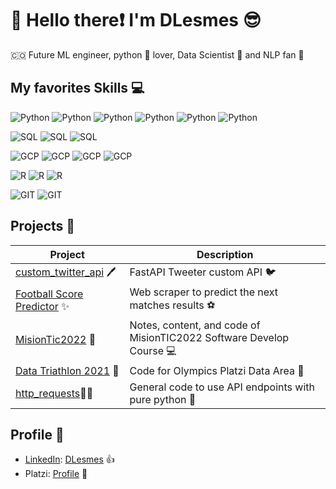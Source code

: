 # :wave: Hello there:exclamation: I'm DLesmes :sunglasses:
🇨🇴 Future ML engineer, python :snake: lover, Data Scientist 🧪 and NLP fan 📖

## My favorites Skills :computer:
![Python](https://img.shields.io/badge/Python-TensorFlow-green) ![Python](https://img.shields.io/badge/Python-Pandas-purple) ![Python](https://img.shields.io/badge/Python-Numpy-blue) ![Python](https://img.shields.io/badge/Python-Seaborn-green) ![Python](https://img.shields.io/badge/Python-Matplotlib-orange) ![Python](https://img.shields.io/badge/Python-beautifulsoup4-blue)

![SQL](https://img.shields.io/badge/SQL-PostgreSQL-yellow) ![SQL](https://img.shields.io/badge/SQL-Mysql-yellow) ![SQL](https://img.shields.io/badge/SQL-SQLServer-yellow)

![GCP](https://img.shields.io/badge/GCP-ComputeEngine-blue) ![GCP](https://img.shields.io/badge/GCP-Storage-red) ![GCP](https://img.shields.io/badge/GCP-BigQuery-yellow) ![GCP](https://img.shields.io/badge/GCP-CloudSQL-blue)

![R](https://img.shields.io/badge/R-ggplot-orange) ![R](https://img.shields.io/badge/R-Caret-orange) ![R](https://img.shields.io/badge/R-tidyverse-orange)

![GIT](https://img.shields.io/badge/git-github-black) ![GIT](https://img.shields.io/badge/git-gitlab-black)

## Projects :briefcase:

| **Project** | **Description** |
|---|--- |
| [custom_twitter_api](https://github.com/DLesmes/custom_twitter_api) 🖊️ | FastAPI Tweeter custom API 🐦 |
| [Football Score Predictor](https://github.com/DLesmes/football_score_predictor) :sparkles: | Web scraper to predict the next matches results :soccer: |
| [MisionTic2022](https://github.com/DLesmes/MisionTic2022) :rocket: | Notes, content, and code of MisionTIC2022 Software Develop Course 💻 |
| [Data Triathlon 2021](https://github.com/DLesmes/Data_Triathlon_2021) 🏅 | Code for Olympics Platzi Data Area 🥇 |
| [http_requests](https://github.com/DLesmes/http_requests)☝🏻 | General code to use API endpoints with pure python 🐍 |
    
## Profile 👔
- [LinkedIn](https://www.linkedin.com/in/diegolesmes-lnkdn/): [DLesmes](https://1drv.ms/b/s!AoY5DQml1Cs4iFBXxQ-BWADYR3QG?e=9klgy1) 👍
- Platzi: [Profile](https://platzi.com/p/dlesmes/) 🚀

